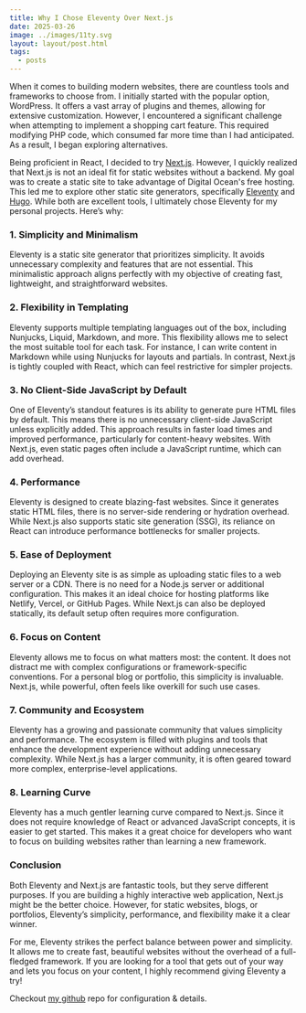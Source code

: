 ```yaml
---
title: Why I Chose Eleventy Over Next.js
date: 2025-03-26
image: ../images/11ty.svg
layout: layout/post.html
tags:
  - posts
---
```


When it comes to building modern websites, there are countless tools and frameworks to choose from. I initially started with the popular option, WordPress. It offers a vast array of plugins and themes, allowing for extensive customization. However, I encountered a significant challenge when attempting to implement a shopping cart feature. This required modifying PHP code, which consumed far more time than I had anticipated. As a result, I began exploring alternatives.

Being proficient in React, I decided to try [Next.js](https://nextjs.org/). However, I quickly realized that Next.js is not an ideal fit for static websites without a backend. My goal was to create a static site to take advantage of Digital Ocean's free hosting. This led me to explore other static site generators, specifically [Eleventy](https://www.11ty.dev/) and [Hugo](https://gohugo.io/). While both are excellent tools, I ultimately chose Eleventy for my personal projects. Here’s why:

### 1. **Simplicity and Minimalism**

Eleventy is a static site generator that prioritizes simplicity. It avoids unnecessary complexity and features that are not essential. This minimalistic approach aligns perfectly with my objective of creating fast, lightweight, and straightforward websites.

### 2. **Flexibility in Templating**

Eleventy supports multiple templating languages out of the box, including Nunjucks, Liquid, Markdown, and more. This flexibility allows me to select the most suitable tool for each task. For instance, I can write content in Markdown while using Nunjucks for layouts and partials. In contrast, Next.js is tightly coupled with React, which can feel restrictive for simpler projects.

### 3. **No Client-Side JavaScript by Default**

One of Eleventy’s standout features is its ability to generate pure HTML files by default. This means there is no unnecessary client-side JavaScript unless explicitly added. This approach results in faster load times and improved performance, particularly for content-heavy websites. With Next.js, even static pages often include a JavaScript runtime, which can add overhead.

### 4. **Performance**

Eleventy is designed to create blazing-fast websites. Since it generates static HTML files, there is no server-side rendering or hydration overhead. While Next.js also supports static site generation (SSG), its reliance on React can introduce performance bottlenecks for smaller projects.

### 5. **Ease of Deployment**

Deploying an Eleventy site is as simple as uploading static files to a web server or a CDN. There is no need for a Node.js server or additional configuration. This makes it an ideal choice for hosting platforms like Netlify, Vercel, or GitHub Pages. While Next.js can also be deployed statically, its default setup often requires more configuration.

### 6. **Focus on Content**

Eleventy allows me to focus on what matters most: the content. It does not distract me with complex configurations or framework-specific conventions. For a personal blog or portfolio, this simplicity is invaluable. Next.js, while powerful, often feels like overkill for such use cases.

### 7. **Community and Ecosystem**

Eleventy has a growing and passionate community that values simplicity and performance. The ecosystem is filled with plugins and tools that enhance the development experience without adding unnecessary complexity. While Next.js has a larger community, it is often geared toward more complex, enterprise-level applications.

### 8. **Learning Curve**

Eleventy has a much gentler learning curve compared to Next.js. Since it does not require knowledge of React or advanced JavaScript concepts, it is easier to get started. This makes it a great choice for developers who want to focus on building websites rather than learning a new framework.

### Conclusion

Both Eleventy and Next.js are fantastic tools, but they serve different purposes. If you are building a highly interactive web application, Next.js might be the better choice. However, for static websites, blogs, or portfolios, Eleventy’s simplicity, performance, and flexibility make it a clear winner.

For me, Eleventy strikes the perfect balance between power and simplicity. It allows me to create fast, beautiful websites without the overhead of a full-fledged framework. If you are looking for a tool that gets out of your way and lets you focus on your content, I highly recommend giving Eleventy a try!

Checkout [my github](https://github.com/nemo97/subhas_dev) repo for configuration & details.
